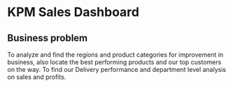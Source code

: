 # KPM Sales Dashboard

## Business problem
To analyze and find the regions and product categories for improvement in business, also locate the best performing products and our top customers on the way. 
To find our Delivery performance and department level analysis on sales and profits.
